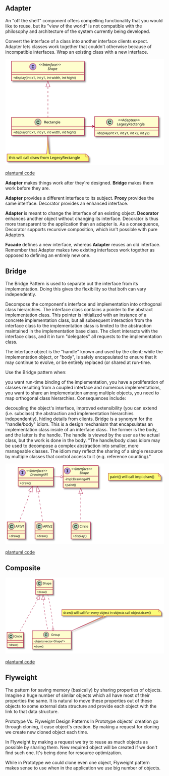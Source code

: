 ## Adapter

An "off the shelf" component offers compelling functionality that you would like to reuse, but its "view of the world" is not compatible with the philosophy and architecture of the system currently being developed.

Convert the interface of a class into another interface clients expect. Adapter lets classes work together that couldn't otherwise because of incompatible interfaces.
Wrap an existing class with a new interface.

![PlantUML model](diagrams/adapter.svg)

[plantuml code](diagrams/adapter.puml)

**Adapter** makes things work after they're designed.
**Bridge** makes them work before they are.

**Adapter** provides a different interface to its subject. 
**Proxy** provides the same interface. Decorator provides an enhanced interface.

**Adapter** is meant to change the interface of an existing object. 
**Decorator** enhances another object without changing its interface. Decorator is thus more transparent to the application than an adapter is. 
As a consequence, Decorator supports recursive composition, which isn't possible with pure Adapters.

**Facade** defines a new interface, whereas **Adapter** reuses an old interface. Remember that Adapter makes two existing interfaces work together as opposed to defining an entirely new one.


## Bridge

The Bridge Pattern is used to separate out the interface from its implementation. Doing this gives the flexibility so that both can vary independently.


Decompose the component's interface and implementation into orthogonal class hierarchies. The interface class contains a pointer to the abstract implementation class. This pointer is initialized with an instance of a concrete implementation class, but all subsequent interaction from the interface class to the implementation class is limited to the abstraction maintained in the implementation base class. The client interacts with the interface class, and it in turn "delegates" all requests to the implementation class.

The interface object is the "handle" known and used by the client; while the implementation object, or "body", is safely encapsulated to ensure that it may continue to evolve, or be entirely replaced (or shared at run-time.

Use the Bridge pattern when:

you want run-time binding of the implementation,
you have a proliferation of classes resulting from a coupled interface and numerous implementations,
you want to share an implementation among multiple objects,
you need to map orthogonal class hierarchies.
Consequences include:

decoupling the object's interface,
improved extensibility (you can extend (i.e. subclass) the abstraction and implementation hierarchies independently),
hiding details from clients.
Bridge is a synonym for the "handle/body" idiom. This is a design mechanism that encapsulates an implementation class inside of an interface class. The former is the body, and the latter is the handle. The handle is viewed by the user as the actual class, but the work is done in the body. "The handle/body class idiom may be used to decompose a complex abstraction into smaller, more manageable classes. The idiom may reflect the sharing of a single resource by multiple classes that control access to it (e.g. reference counting)."

![PlantUML model](diagrams/bridge.svg)

[plantuml code](diagrams/bridge.puml)

## Composite

![PlantUML model](diagrams/composite.svg)

[plantuml code](diagrams/composite.puml)

## Flyweight
The pattern for saving memory (basically) by sharing properties of objects. Imagine a huge number of similar objects which all have most of their properties the same. It is natural to move these properties out of these objects to some external data structure and provide each object with the link to that data structure.

Prototype Vs. Flyweight Design Patterns
In Prototype objects' creation go through cloning, it ease object's creation. By making a request for cloning we create new cloned object each time.

In Flyweight by making a request we try to reuse as much objects as possible by sharing them. New required object will be created if we don't find such one. It's being done for resource optimization.

While in Prototype we could clone even one object, Flyweight pattern makes sense to use when in the application we use big number of objects.


